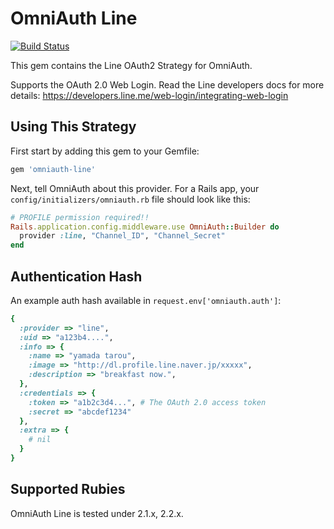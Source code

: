 # OmniAuth Line 

[![Build Status](https://travis-ci.org/holyshared/omniauth-line.svg?branch=master)](https://travis-ci.org/holyshared/omniauth-line)

This gem contains the Line OAuth2 Strategy for OmniAuth.

Supports the OAuth 2.0 Web Login. Read the Line developers docs for more details: https://developers.line.me/web-login/integrating-web-login

## Using This Strategy

First start by adding this gem to your Gemfile:

```ruby
gem 'omniauth-line'
```

Next, tell OmniAuth about this provider. For a Rails app, your `config/initializers/omniauth.rb` file should look like this:

```ruby
# PROFILE permission required!!
Rails.application.config.middleware.use OmniAuth::Builder do
  provider :line, "Channel_ID", "Channel_Secret"
end
```

## Authentication Hash
An example auth hash available in `request.env['omniauth.auth']`:

```ruby
{
  :provider => "line",
  :uid => "a123b4....",
  :info => {
    :name => "yamada tarou",
    :image => "http://dl.profile.line.naver.jp/xxxxx",
    :description => "breakfast now.",
  },
  :credentials => {
    :token => "a1b2c3d4...", # The OAuth 2.0 access token
    :secret => "abcdef1234"
  },
  :extra => {
    # nil
  }
}
```

## Supported Rubies

OmniAuth Line is tested under 2.1.x, 2.2.x.
